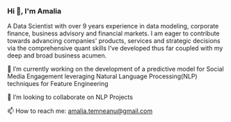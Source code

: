 ### Hi 👋, I'm Amalia

A Data Scientist with over 9 years experience in data modeling, corporate finance, business advisory and financial markets. I am eager to contribute towards advancing companies' products, services and strategic decisions via the comprehensive quant skills I’ve developed thus far coupled with my deep and broad business acumen. 

🔭 I’m currently working on the development of a predictive model for Social Media Engagement leveraging Natural Language Processing(NLP) techniques for Feature Engineering

👯 I’m looking to collaborate on NLP Projects 

📫 How to reach me: amalia.temneanu@gmail.com

